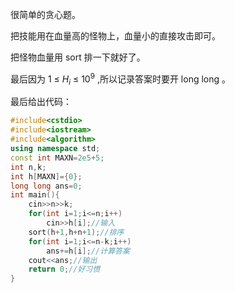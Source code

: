 很简单的贪心题。

把技能用在血量高的怪物上，血量小的直接攻击即可。

把怪物血量用 sort 排一下就好了。

最后因为 $1$ $\leq$ $H_i$ $\leq$ $10^9$ ,所以记录答案时要开 long long 。

最后给出代码：

```cpp
#include<cstdio>
#include<iostream>
#include<algorithm>
using namespace std;
const int MAXN=2e5+5;
int n,k;
int h[MAXN]={0};
long long ans=0;
int main(){
	cin>>n>>k;
	for(int i=1;i<=n;i++)
		cin>>h[i];//输入
	sort(h+1,h+n+1);//排序
	for(int i=1;i<=n-k;i++)
		ans+=h[i];//计算答案
	cout<<ans;//输出
	return 0;//好习惯
}
```

